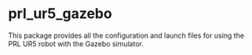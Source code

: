 # prl_ur5_gazebo
This package provides all the configuration and launch files for using the PRL UR5 robot with the Gazebo simulator.
